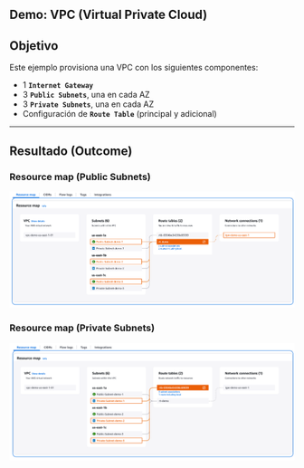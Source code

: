 ## Demo: VPC (Virtual Private Cloud)

## Objetivo
Este ejemplo provisiona una VPC con los siguientes componentes:
- 1 **`Internet Gateway`**
- 3 **`Public Subnets`**, una en cada AZ
- 3 **`Private Subnets`**, una en cada AZ
- Configuración de **`Route Table`** (principal y adicional)

---

## Resultado (Outcome)
### Resource map (Public Subnets)
![Public Subnet](assets/imagenes/public_subnets.png)
### Resource map (Private Subnets)
![Private Subnet](assets/imagenes/private_subnets.png)
